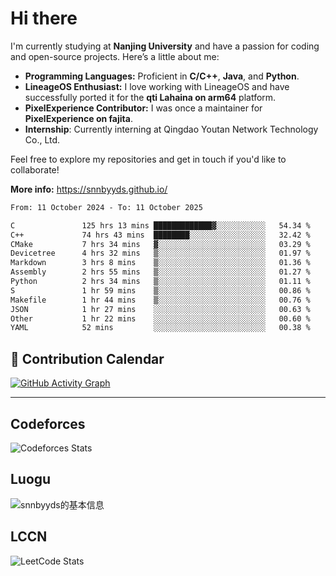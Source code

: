 # Hi there

I'm currently studying at **Nanjing University** and have a passion for coding and open-source projects. Here’s a little about me:

- **Programming Languages:** Proficient in **C/C++**, **Java**, and **Python**.
- **LineageOS Enthusiast:** I love working with LineageOS and have successfully ported it for the **qti Lahaina on arm64** platform.
- **PixelExperience Contributor:** I was once a maintainer for **PixelExperience on fajita**.
- **Internship**: Currently interning at Qingdao Youtan Network Technology Co., Ltd.

Feel free to explore my repositories and get in touch if you'd like to collaborate!

**More info:** https://snnbyyds.github.io/

<!--START_SECTION:waka-->

```txt
From: 11 October 2024 - To: 11 October 2025

C               125 hrs 13 mins █████████████▓░░░░░░░░░░░   54.34 %
C++             74 hrs 43 mins  ████████░░░░░░░░░░░░░░░░░   32.42 %
CMake           7 hrs 34 mins   ▓░░░░░░░░░░░░░░░░░░░░░░░░   03.29 %
Devicetree      4 hrs 32 mins   ▒░░░░░░░░░░░░░░░░░░░░░░░░   01.97 %
Markdown        3 hrs 8 mins    ▒░░░░░░░░░░░░░░░░░░░░░░░░   01.36 %
Assembly        2 hrs 55 mins   ▒░░░░░░░░░░░░░░░░░░░░░░░░   01.27 %
Python          2 hrs 34 mins   ▒░░░░░░░░░░░░░░░░░░░░░░░░   01.11 %
S               1 hr 59 mins    ▒░░░░░░░░░░░░░░░░░░░░░░░░   00.86 %
Makefile        1 hr 44 mins    ▒░░░░░░░░░░░░░░░░░░░░░░░░   00.76 %
JSON            1 hr 27 mins    ░░░░░░░░░░░░░░░░░░░░░░░░░   00.63 %
Other           1 hr 22 mins    ░░░░░░░░░░░░░░░░░░░░░░░░░   00.60 %
YAML            52 mins         ░░░░░░░░░░░░░░░░░░░░░░░░░   00.38 %
```

<!--END_SECTION:waka-->

## 📅 Contribution Calendar

[![GitHub Activity Graph](https://github-readme-activity-graph.vercel.app/graph?username=snnbyyds&theme=react-dark)](https://github.com/snnbyyds)

---

## Codeforces
![Codeforces Stats](https://codeforces-readme-stats.vercel.app/api/card?username=snnbyyds)

## Luogu
![snnbyyds的基本信息](https://luogu-card.vercel.app/about?id=1560631)

## LCCN
![LeetCode Stats](https://leetcard.jacoblin.cool/snnbyyds?theme=light&font=Fuzzy%20Bubbles&site=cn)
